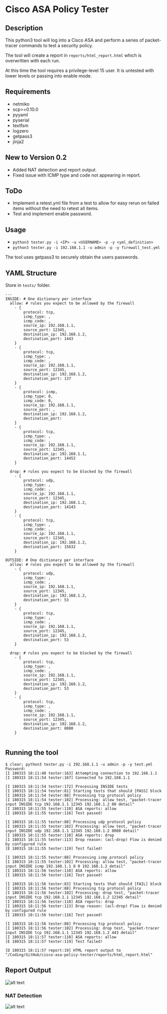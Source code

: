 # Cisco ASA Policy Tester

## Description
This python3 tool will log into a Cisco ASA and perform a series of packet-tracer commands to test a security policy.

The tool will create a report in `reports/html_report.html` which is overwritten with each run.

At this time the tool requires a privilege-level 15 user.  It is untested with lower levels or passing into enable mode.

## Requirements
- netmiko
- scp>=0.10.0
- pyyaml
- pyserial
- textfsm
- logzero
- getpass3
- jinja2

## New to Version 0.2
- Added NAT detection and report output.
- Fixed issue with ICMP type and code not appearing in report.

## ToDo
- Implement a retest.yml file from a test to allow for easy rerun on failed items without the need to retest all items.
- Test and implement enable password.

## Usage
- `python3 tester.py -i <IP> -u <USERNAME> -p -y <yml_definition>`
- `python3 tester.py -i 192.168.1.1 -u admin -p -y firewall_test.yml`

The tool uses getpass3 to securely obtain the users passwords.

## YAML Structure
Store in `tests/` folder.
```
---
INSIDE: # One dictionary per interface
  allow: # rules you expect to be allowed by the firewall
    - {
        protocol: tcp, 
        icmp_type: ,
        icmp_code: ,
        source_ip: 192.168.1.1,
        source_port: 12345, 
        destination_ip: 192.168.1.2, 
        destination_port: 1443
    }
    - {
        protocol: tcp, 
        icmp_type: ,
        icmp_code: ,
        source_ip: 192.168.1.1,
        source_port: 12345, 
        destination_ip: 192.168.1.2, 
        destination_port: 137
    }
    - {
        protocol: icmp, 
        icmp_type: 8,
        icmp_code: 0,
        source_ip: 192.168.1.1,
        source_port: , 
        destination_ip: 192.168.1.2, 
        destination_port: 
    }
    - {
        protocol: tcp, 
        icmp_type: ,
        icmp_code: ,
        source_ip: 192.168.1.1,
        source_port: 12345, 
        destination_ip: 192.168.1.1, 
        destination_port: 14452
    }

  drop: # rules you expect to be blocked by the firewall
    - {
        protocol: udp, 
        icmp_type: ,
        icmp_code: ,
        source_ip: 192.168.1.1,
        source_port: 12345, 
        destination_ip: 192.168.1.2, 
        destination_port: 14143
    }
    - {
        protocol: tcp, 
        icmp_type: ,
        icmp_code: ,
        source_ip: 192.168.1.1,
        source_port: 12345, 
        destination_ip: 192.168.1.2, 
        destination_port: 15632
    }

OUTSIDE: # One dictionary per interface
  allow: # rules you expect to be allowed by the firewall
    - {
        protocol: udp, 
        icmp_type: ,
        icmp_code: ,
        source_ip: 192.168.1.1,
        source_port: 12345, 
        destination_ip: 192.168.1.2, 
        destination_port: 53
    }
    - {
        protocol: tcp, 
        icmp_type: ,
        icmp_code: ,
        source_ip: 192.168.1.1,
        source_port: 12345, 
        destination_ip: 192.168.1.2, 
        destination_port: 53
    }

  drop: # rules you expect to be blocked by the firewall
    - {
        protocol: tcp, 
        icmp_type: ,
        icmp_code: ,
        source_ip: 192.168.1.1,
        source_port: 12345, 
        destination_ip: 192.168.1.2, 
        destination_port: 53
    }
    - {
        protocol: tcp, 
        icmp_type: ,
        icmp_code: ,
        source_ip: 192.168.1.1,
        source_port: 12345, 
        destination_ip: 192.168.1.2, 
        destination_port: 8080
    }
    
```

## Running the tool
```
$ clear; python3 tester.py -i 192.168.1.1 -u admin -p -y test.yml
Password:
[I 180315 18:11:48 tester:163] Attempting connection to 192.168.1.1
[I 180315 18:11:54 tester:167] Connected to 192.168.1.1

[I 180315 18:11:54 tester:172] Processing INSIDE tests
[I 180315 18:11:54 tester:81] Starting tests that should [PASS] block
[I 180315 18:11:54 tester:88] Processing tcp protocol policy
[I 180315 18:11:54 tester:102] Processing: allow test, "packet-tracer input INSIDE tcp 192.168.1.1 12345 192.168.1.2 80 detail"
[I 180315 18:11:55 tester:110] ASA reports: allow
[I 180315 18:11:55 tester:116] Test passed!

[I 180315 18:11:55 tester:88] Processing udp protocol policy
[I 180315 18:11:55 tester:102] Processing: allow test, "packet-tracer input INSIDE udp 192.168.1.1 12345 192.168.1.2 8080 detail"
[I 180315 18:11:55 tester:110] ASA reports: drop
[I 180315 18:11:55 tester:113] Drop reason: (acl-drop) Flow is denied by configured rule
[E 180315 18:11:55 tester:119] Test failed!

[I 180315 18:11:55 tester:88] Processing icmp protocol policy
[I 180315 18:11:55 tester:102] Processing: allow test, "packet-tracer input INSIDE icmp 192.168.1.1 8 0 192.168.1.2 detail"
[I 180315 18:11:56 tester:110] ASA reports: allow
[I 180315 18:11:56 tester:116] Test passed!

[I 180315 18:11:56 tester:83] Starting tests that should [FAIL] block
[I 180315 18:11:56 tester:88] Processing tcp protocol policy
[I 180315 18:11:56 tester:102] Processing: drop test, "packet-tracer input INSIDE tcp 192.168.1.1 12345 192.168.1.2 12345 detail"
[I 180315 18:11:56 tester:110] ASA reports: drop
[I 180315 18:11:56 tester:113] Drop reason: (acl-drop) Flow is denied by configured rule
[I 180315 18:11:56 tester:116] Test passed!

[I 180315 18:11:56 tester:88] Processing tcp protocol policy
[I 180315 18:11:56 tester:102] Processing: drop test, "packet-tracer input INSIDE tcp 192.168.1.1 12345 192.168.1.2 443 detail"
[I 180315 18:11:57 tester:110] ASA reports: allow
[E 180315 18:11:57 tester:119] Test failed!

[D 180315 18:11:57 report:19] HTML report output to "/Coding/GitHub/cisco-asa-policy-tester/reports/html_report.html"
```

## Report Output
![alt text](https://i.imgur.com/83lz6Ov.png "Report Output")

### NAT Detection
![alt text](https://i.imgur.com/Nqhr8EH.png "NAT Detection")
